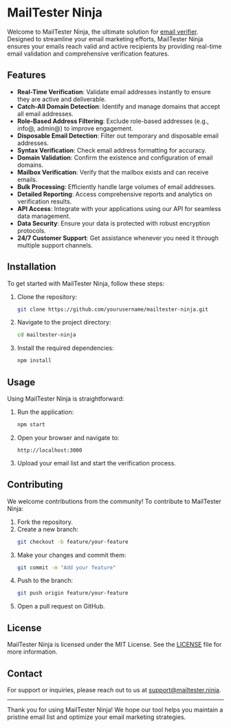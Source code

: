 # MailTester Ninja

Welcome to MailTester Ninja, the ultimate solution for [email verifier](https://mailtester.ninja/). Designed to streamline your email marketing efforts, MailTester Ninja ensures your emails reach valid and active recipients by providing real-time email validation and comprehensive verification features.

## Features

- **Real-Time Verification**: Validate email addresses instantly to ensure they are active and deliverable.
- **Catch-All Domain Detection**: Identify and manage domains that accept all email addresses.
- **Role-Based Address Filtering**: Exclude role-based addresses (e.g., info@, admin@) to improve engagement.
- **Disposable Email Detection**: Filter out temporary and disposable email addresses.
- **Syntax Verification**: Check email address formatting for accuracy.
- **Domain Validation**: Confirm the existence and configuration of email domains.
- **Mailbox Verification**: Verify that the mailbox exists and can receive emails.
- **Bulk Processing**: Efficiently handle large volumes of email addresses.
- **Detailed Reporting**: Access comprehensive reports and analytics on verification results.
- **API Access**: Integrate with your applications using our API for seamless data management.
- **Data Security**: Ensure your data is protected with robust encryption protocols.
- **24/7 Customer Support**: Get assistance whenever you need it through multiple support channels.

## Installation

To get started with MailTester Ninja, follow these steps:

1. Clone the repository:
    ```bash
    git clone https://github.com/yourusername/mailtester-ninja.git
    ```
2. Navigate to the project directory:
    ```bash
    cd mailtester-ninja
    ```
3. Install the required dependencies:
    ```bash
    npm install
    ```

## Usage

Using MailTester Ninja is straightforward:

1. Run the application:
    ```bash
    npm start
    ```
2. Open your browser and navigate to:
    ```
    http://localhost:3000
    ```
3. Upload your email list and start the verification process.

## Contributing

We welcome contributions from the community! To contribute to MailTester Ninja:

1. Fork the repository.
2. Create a new branch:
    ```bash
    git checkout -b feature/your-feature
    ```
3. Make your changes and commit them:
    ```bash
    git commit -m "Add your feature"
    ```
4. Push to the branch:
    ```bash
    git push origin feature/your-feature
    ```
5. Open a pull request on GitHub.

## License

MailTester Ninja is licensed under the MIT License. See the [LICENSE](LICENSE) file for more information.

## Contact

For support or inquiries, please reach out to us at support@mailtester.ninja.

---

Thank you for using MailTester Ninja! We hope our tool helps you maintain a pristine email list and optimize your email marketing strategies.
